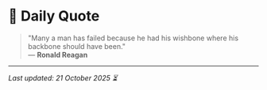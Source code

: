 # 📜 Daily Quote

> "Many a man has failed because he had his wishbone where his backbone should have been."  
> — **Ronald Reagan**

---

_Last updated: 21 October 2025 ⏳_
